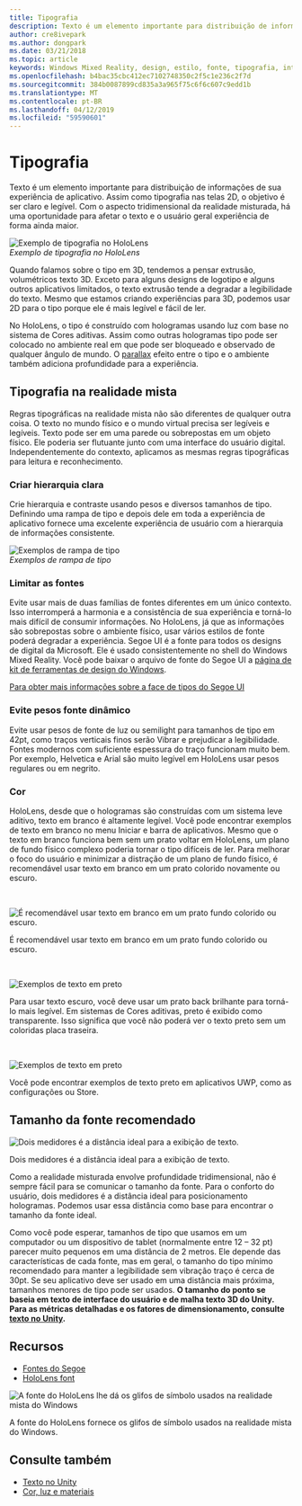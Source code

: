 ```yaml
---
title: Tipografia
description: Texto é um elemento importante para distribuição de informações de sua experiência de aplicativo.
author: cre8ivepark
ms.author: dongpark
ms.date: 03/21/2018
ms.topic: article
keywords: Windows Mixed Reality, design, estilo, fonte, tipografia, interface do usuário, experiência do usuário
ms.openlocfilehash: b4bac35cbc412ec7102748350c2f5c1e236c2f7d
ms.sourcegitcommit: 384b0087899cd835a3a965f75c6f6c607c9edd1b
ms.translationtype: MT
ms.contentlocale: pt-BR
ms.lasthandoff: 04/12/2019
ms.locfileid: "59590601"
---
```

# <a name="typography"></a>Tipografia

Texto é um elemento importante para distribuição de informações de sua experiência de aplicativo. Assim como tipografia nas telas 2D, o objetivo é ser claro e legível. Com o aspecto tridimensional da realidade misturada, há uma oportunidade para afetar o texto e o usuário geral experiência de forma ainda maior.

![Exemplo de tipografia no HoloLens](images/640px-typography-hero2.jpg)<br>
*Exemplo de tipografia no HoloLens*

Quando falamos sobre o tipo em 3D, tendemos a pensar extrusão, volumétricos texto 3D. Exceto para alguns designs de logotipo e alguns outros aplicativos limitados, o texto extrusão tende a degradar a legibilidade do texto. Mesmo que estamos criando experiências para 3D, podemos usar 2D para o tipo porque ele é mais legível e fácil de ler.

No HoloLens, o tipo é construído com hologramas usando luz com base no sistema de Cores aditivas. Assim como outras hologramas tipo pode ser colocado no ambiente real em que pode ser bloqueado e observado de qualquer ângulo de mundo. O [parallax](https://en.wikipedia.org/wiki/Parallax) efeito entre o tipo e o ambiente também adiciona profundidade para a experiência.

## <a name="typography-in-mixed-reality"></a>Tipografia na realidade mista

Regras tipográficas na realidade mista não são diferentes de qualquer outra coisa. O texto no mundo físico e o mundo virtual precisa ser legíveis e legíveis. Texto pode ser em uma parede ou sobrepostas em um objeto físico. Ele poderia ser flutuante junto com uma interface do usuário digital. Independentemente do contexto, aplicamos as mesmas regras tipográficas para leitura e reconhecimento.

### <a name="create-clear-hierarchy"></a>Criar hierarquia clara

Crie hierarquia e contraste usando pesos e diversos tamanhos de tipo. Definindo uma rampa de tipo e depois dele em toda a experiência de aplicativo fornece uma excelente experiência de usuário com a hierarquia de informações consistente.

![Exemplos de rampa de tipo](images/typography-ramp-1000px.jpg)<br>
*Exemplos de rampa de tipo*

### <a name="limit-your-fonts"></a>Limitar as fontes

Evite usar mais de duas famílias de fontes diferentes em um único contexto. Isso interromperá a harmonia e a consistência de sua experiência e torná-lo mais difícil de consumir informações. No HoloLens, já que as informações são sobrepostas sobre o ambiente físico, usar vários estilos de fonte poderá degradar a experiência. Segoe UI é a fonte para todos os designs de digital da Microsoft. Ele é usado consistentemente no shell do Windows Mixed Reality. Você pode baixar o arquivo de fonte do Segoe UI a [página de kit de ferramentas de design do Windows](https://docs.microsoft.com/windows/uwp/design-downloads/).

[Para obter mais informações sobre a face de tipos do Segoe UI](https://docs.microsoft.com/windows/uwp/design/style/typography)

### <a name="avoid-thin-font-weights"></a>Evite pesos fonte dinâmico

Evite usar pesos de fonte de luz ou semilight para tamanhos de tipo em 42pt, como traços verticais finos serão Vibrar e prejudicar a legibilidade. Fontes modernos com suficiente espessura do traço funcionam muito bem. Por exemplo, Helvetica e Arial são muito legível em HoloLens usar pesos regulares ou em negrito.

### <a name="color"></a>Cor

HoloLens, desde que o hologramas são construídas com um sistema leve aditivo, texto em branco é altamente legível. Você pode encontrar exemplos de texto em branco no menu Iniciar e barra de aplicativos. Mesmo que o texto em branco funciona bem sem um prato voltar em HoloLens, um plano de fundo físico complexo poderia tornar o tipo difíceis de ler. Para melhorar o foco do usuário e minimizar a distração de um plano de fundo físico, é recomendável usar texto em branco em um prato colorido novamente ou escuro.

<br>


![É recomendável usar texto em branco em um prato fundo colorido ou escuro.](images/typography-whiteonblack2-1000px.jpg)

É recomendável usar texto em branco em um prato fundo colorido ou escuro.

<br>


![Exemplos de texto em preto](images/640px-typography-textcolors.jpg)

Para usar texto escuro, você deve usar um prato back brilhante para torná-lo mais legível. Em sistemas de Cores aditivas, preto é exibido como transparente. Isso significa que você não poderá ver o texto preto sem um coloridas placa traseira.

<br>


![Exemplos de texto em preto](images/640px-typography-blackonwhite.jpg)

Você pode encontrar exemplos de texto preto em aplicativos UWP, como as configurações ou Store.

## <a name="recommended-font-size"></a>Tamanho da fonte recomendado

![Dois medidores é a distância ideal para a exibição de texto.](images/typography-distance-1000px.jpg)

Dois medidores é a distância ideal para a exibição de texto.

Como a realidade misturada envolve profundidade tridimensional, não é sempre fácil para se comunicar o tamanho da fonte. Para o conforto do usuário, dois medidores é a distância ideal para posicionamento hologramas. Podemos usar essa distância como base para encontrar o tamanho da fonte ideal.

Como você pode esperar, tamanhos de tipo que usamos em um computador ou um dispositivo de tablet (normalmente entre 12 – 32 pt) parecer muito pequenos em uma distância de 2 metros. Ele depende das características de cada fonte, mas em geral, o tamanho do tipo mínimo recomendado para manter a legibilidade sem vibração traço é cerca de 30pt. Se seu aplicativo deve ser usado em uma distância mais próxima, tamanhos menores de tipo pode ser usados. **O tamanho do ponto se baseia em texto de interface do usuário e de malha texto 3D do Unity. Para as métricas detalhadas e os fatores de dimensionamento, consulte [texto no Unity](text-in-unity.md).**

## <a name="resources"></a>Recursos
* [Fontes do Segoe](http://download.microsoft.com/download/1/B/C/1BCF071A-78EE-4968-ACBE-15461C274B61/Segoe%20fonts%20v1705.zip)
* [HoloLens font](http://download.microsoft.com/download/3/8/D/38D659E2-4B9C-413A-B2E7-1956181DC427/Hololens%20font.zip)

![A fonte do HoloLens lhe dá os glifos de símbolo usados na realidade mista do Windows](images/300px-hololensmdl2symbols.jpg)

A fonte do HoloLens fornece os glifos de símbolo usados na realidade mista do Windows.

## <a name="see-also"></a>Consulte também
* [Texto no Unity](http://holodocsfuture/index.php?title=Text_in_Unity&action=edit&redlink=1)
* [Cor, luz e materiais](color,-light-and-materials.md)
